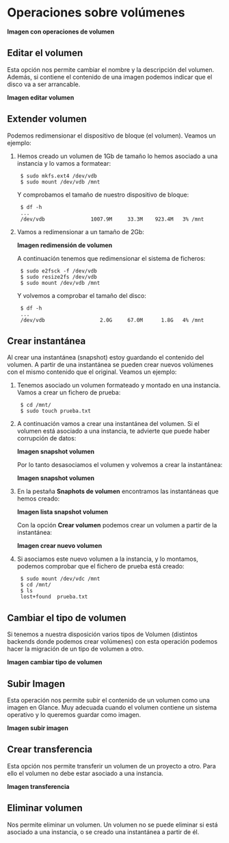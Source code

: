 # Operaciones sobre volúmenes

**Imagen con operaciones de volumen**

## Editar el volumen

Esta opción nos permite cambiar el nombre y la descripción del volumen. Además, si contiene el contenido de una imagen podemos indicar que el disco va  a ser arrancable.

**Imagen editar volumen**

## Extender volumen

Podemos redimensionar el dispositivo de bloque (el volumen). 
Veamos un ejemplo:

1. Hemos creado un volumen de 1Gb de tamaño lo hemos asociado a una instancia y lo vamos a formatear:

		$ sudo mkfs.ext4 /dev/vdb
		$ sudo mount /dev/vdb /mnt

	Y comprobamos el tamaño de nuestro dispositivo de bloque:

		$ df -h
		...
		/dev/vdb               1007.9M     33.3M    923.4M   3% /mnt

2. Vamos a redimensionar a un tamaño de 2Gb:

	**Imagen redimensión de volumen**

	A continuación tenemos que redimensionar el sistema de ficheros:

		$ sudo e2fsck -f /dev/vdb
		$ sudo resize2fs /dev/vdb
		$ sudo mount /dev/vdb /mnt

	Y volvemos a comprobar el tamaño del disco:

		$ df -h
		...
		/dev/vdb                  2.0G     67.0M      1.8G   4% /mnt

## Crear instantánea

Al crear una instantánea (snapshot) estoy guardando el contenido del volumen. A partir de una instantánea se pueden crear nuevos volúmenes con el mismo contenido que el original.
Veamos un ejemplo:

1. Tenemos asociado un volumen formateado y montado en una instancia. Vamos a crear un fichero de prueba:

		$ cd /mnt/
		$ sudo touch prueba.txt

2. A continuación vamos a crear una instantánea del volumen. Si el volumen está asociado a una instancia, te advierte que puede haber corrupción de datos:

	**Imagen snapshot volumen**

	Por lo tanto desasociamos el volumen y volvemos a crear la instantánea:

	**Imagen snapshot volumen**

3. En la pestaña **Snaphots de volumen** encontramos las instantáneas que hemos creado:

	**Imagen lista snapshot volumen**

	Con la opción **Crear volumen** podemos crear un volumen a partir de la instantánea:

	**Imagen crear nuevo volumen**

4. Si asociamos este nuevo volumen a la instancia, y lo montamos, podemos comprobar que el fichero de prueba está creado:

		$ sudo mount /dev/vdc /mnt
		$ cd /mnt/
		$ ls
		lost+found  prueba.txt

## Cambiar el tipo de volumen

Si tenemos a nuestra disposición varios tipos de Volumen (distintos backends donde podemos crear volúmenes) con esta operación podemos hacer la migración de un tipo de volumen a otro.

**Imagen cambiar tipo de volumen**

## Subir Imagen

Esta operación nos permite subir el contenido de un volumen como una imagen en Glance. Muy adecuada cuando el volumen contiene un sistema operativo y lo queremos guardar como imagen.

**Imagen subir imagen**

## Crear transferencia

Esta opción nos permite transferir un volumen de un proyecto a otro. Para ello el volumen no debe estar asociado a una instancia.

**Imagen transferencia**

## Eliminar volumen

Nos permite eliminar un volumen. Un volumen no se puede eliminar si está asociado a una instancia, o se creado una instantánea a partir de él.
